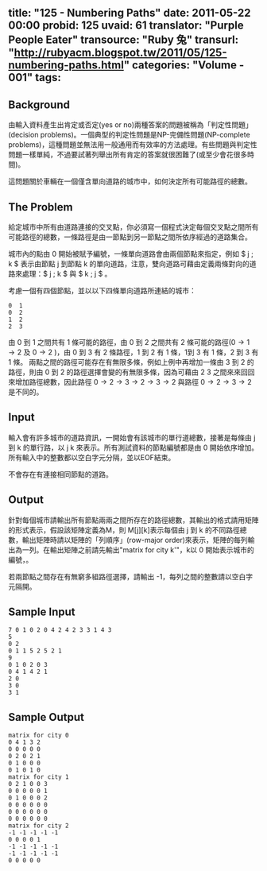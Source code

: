 title: "125 - Numbering Paths"
date: 2011-05-22 00:00
probid: 125
uvaid: 61
translator: "Purple People Eater"
transource: "Ruby 兔"
transurl: "http://rubyacm.blogspot.tw/2011/05/125-numbering-paths.html"
categories: "Volume - 001"
tags:
---

## Background ##

由輸入資料產生出肯定或否定(yes or no)兩種答案的問題被稱為「判定性問題」(decision problems)。一個典型的判定性問題是NP-完備性問題(NP-complete problems)，這種問題並無法用一般通用而有效率的方法處理。有些問題與判定性問題一樣單純，不過要試著列舉出所有肯定的答案就很困難了(或至少會花很多時間)。

這問題關於車輛在一個僅含單向道路的城市中，如何決定所有可能路徑的總數。

## The Problem ##

給定城市中所有由道路連接的交叉點，你必須寫一個程式決定每個交叉點之間所有可能路徑的總數，一條路徑是由一節點到另一節點之間所依序經過的道路集合。

城市內的點由 0 開始被賦予編號，一條單向道路會由兩個節點來指定，例如 $ j \; k $ 表示由節點 j 到節點 k 的單向道路，注意，雙向道路可藉由定義兩條對向的道路來處理：$ j \; k $ 與 $ k \; j $ 。

考慮一個有四個節點，並以以下四條單向道路所連結的城市：

	0  1
	0  2
	1  2
	2  3

由 0 到 1 之間共有 1 條可能的路徑，由 0 到 2 之間共有 2 條可能的路徑($0\rightarrow 1\rightarrow 2$ 及 $0 \rightarrow 2$ )，由 0 到 3 有 2 條路徑，1 到 2 有 1 條，1到 3 有 1 條，2 到 3 有 1 條。
兩點之間的路徑可能存在有無限多條，例如上例中再增加一條由 3 到 2 的路徑，則由 0 到 2 的路徑選擇會變的有無限多條，因為可藉由 2 3 之間來來回回來增加路徑總數，因此路徑 $0\rightarrow 2\rightarrow 3\rightarrow 2\rightarrow 3\rightarrow 2$ 與路徑 $0\rightarrow 2\rightarrow 3\rightarrow 2$ 是不同的。

<!-- more -->

## Input ##

輸入會有許多城市的道路資訊，一開始會有該城市的單行道總數，接著是每條由 j 到 k 的單行路，以 j k 來表示。所有測試資料的節點編號都是由 0 開始依序增加。所有輸入中的整數都以空白字元分隔，並以EOF結束。

不會存在有連接相同節點的道路。

## Output ##

針對每個城市請輸出所有節點兩兩之間所存在的路徑總數，其輸出的格式請用矩陣的形式表示，假設該矩陣定義為M，則 M[j][k]表示每個由 j 到 k 的不同路徑總數，輸出矩陣時請以矩陣的「列順序」(row-major order)來表示，矩陣的每列輸出為一列。在輸出矩陣之前請先輸出"matrix for city k'"，k以 0 開始表示城市的編號，。

若兩節點之間存在有無窮多組路徑選擇，請輸出 -1，每列之間的整數請以空白字元隔開。

## Sample Input ##

	7 0 1 0 2 0 4 2 4 2 3 3 1 4 3
	5 
	0 2 
	0 1 1 5 2 5 2 1
	9
	0 1 0 2 0 3
	0 4 1 4 2 1
	2 0
	3 0
	3 1

## Sample Output ##

	matrix for city 0
	0 4 1 3 2
	0 0 0 0 0
	0 2 0 2 1
	0 1 0 0 0
	0 1 0 1 0
	matrix for city 1
	0 2 1 0 0 3
	0 0 0 0 0 1
	0 1 0 0 0 2
	0 0 0 0 0 0
	0 0 0 0 0 0
	0 0 0 0 0 0
	matrix for city 2
	-1 -1 -1 -1 -1
	0 0 0 0 1
	-1 -1 -1 -1 -1
	-1 -1 -1 -1 -1
	0 0 0 0 0